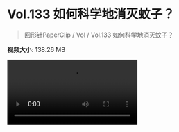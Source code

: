 # Vol.133 如何科学地消灭蚊子？

> 回形针PaperClip / Vol / Vol.133 如何科学地消灭蚊子？

**视频大小**: 138.26 MB

<div class="video"><video src="https://file.hsyhx.top/archive/PaperClip/Vol/133.mp4" controls preload>🤔 您的浏览器不支持 video 标签</video></div>